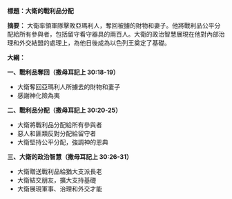 **標題：大衛的戰利品分配**

**摘要：**
大衛率領軍隊擊敗亞瑪利人，奪回被擄的財物和妻子。他將戰利品公平分配給所有參與者，包括留守看守器具的兩百人。大衛的政治智慧展現在他對內部治理和外交結盟的處理上，為他日後成為以色列王奠定了基礎。

**大綱：**

**一、戰利品奪回（撒母耳記上 30:18-19）**
* 大衛奪回亞瑪利人所擄去的財物和妻子
* 感謝神化險為夷

**二、戰利品分配（撒母耳記上 30:20-25）**
* 大衛將戰利品分配給所有參與者
* 惡人和匪類反對分配給留守者
* 大衛堅持公平分配，強調神的恩典

**三、大衛的政治智慧（撒母耳記上 30:26-31）**
* 大衛贈送戰利品給猶大支派長老
* 大衛結交朋友，擴大支持基礎
* 大衛展現軍事、治理和外交才能